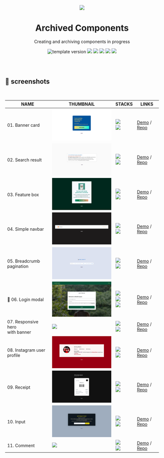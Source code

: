 <br />
<br />

<!-- Header -->

<div align="middle" >
  <img width="120px;" src="https://emojipedia-us.s3.dualstack.us-west-1.amazonaws.com/thumbs/320/apple/271/card-file-box_1f5c3-fe0f.png"/>
</div>

<h1 align="middle">Archived Components</h2>
<p align="middle">Creating and archiving components in progress</p>

<p align="middle">
    <img src="https://img.shields.io/badge/version-1.0.0-F1F0E7?style=flat-square" alt="template version"/>
  <img src="https://img.shields.io/badge/language-HTML-F1652A.svg?style=flat-square"/>
  <img src="https://img.shields.io/badge/language-CSS-2965F1.svg?style=flat-square"/>
  <img src="https://img.shields.io/badge/language-SASS-BF4080"/>
    <img src="https://img.shields.io/badge/language-Javascript-F8E017"/>
  <img src="https://img.shields.io/badge/license-MIT-8B8C8D.svg?style=flat-square"/>

</p>

<!-- <p align="middle"><a href="#">👉 Project link</a></p> -->

<br />
<br />

<!-- Content -->

## 📸 screenshots

<br />

| NAME                                 | THUMBNAIL                                                                                                                                              | STACKS                                                                                                                                                                                                                                                                                                                          | LINKS                                                                                                                                                                                                             |
| ------------------------------------ | ------------------------------------------------------------------------------------------------------------------------------------------------------ | ------------------------------------------------------------------------------------------------------------------------------------------------------------------------------------------------------------------------------------------------------------------------------------------------------------------------------- | ----------------------------------------------------------------------------------------------------------------------------------------------------------------------------------------------------------------- |
| 01. Banner card                      | <img src="./01-banner-card/01-banner-card.png" style='width: 290px; height: auto;'/>                                                                   | <img src="https://img.shields.io/badge/HTML-E34F26?style=flat-square&logo=HTML5&logoColor=white"/> <br /> <img src="https://img.shields.io/badge/CSS-1572B6?style=flat-square&logo=CSS3&logoColor=white"/>                                                                                                                      | <a href="https://chohannah.github.io/archived-components/01-banner-card/">Demo</a> / <a href='https://github.com/chohannah/archived-components/tree/main/01-banner-card'>Repo</a>                                 |
| 02. Search result                    | <img src="./02-search-result/02-search-result.png" style='width: 290px; height: auto;'/>                                                               | <img src="https://img.shields.io/badge/HTML-E34F26?style=flat-square&logo=HTML5&logoColor=white"/><br /> <img src="https://img.shields.io/badge/CSS-1572B6?style=flat-square&logo=CSS3&logoColor=white"/>                                                                                                                       | <a href="https://chohannah.github.io/archived-components/02-search-result/">Demo</a> / <a href='https://github.com/chohannah/archived-components/tree/main/02-search-result/02-search-result'>Repo</a>            |
| 03. Feature box                      | <img src="./03-feature-box/03-feature-box.png" style='width: 290px; height: auto;'/>                                                                   | <img src="https://img.shields.io/badge/HTML-E34F26?style=flat-square&logo=HTML5&logoColor=white"/> <br /><img src="https://img.shields.io/badge/CSS-1572B6?style=flat-square&logo=CSS3&logoColor=white"/>                                                                                                                       | <a href="https://chohannah.github.io/archived-components/03-feature-box/">Demo</a> / <a href='https://github.com/chohannah/archived-components/tree/main/03-feature-box'>Repo</a>                                 |
| 04. Simple navbar                    | <img src="./04-simple-navbar/04-simple-navbar.png" style='width: 290px; height: auto;'/>                                                               | <img src="https://img.shields.io/badge/HTML-E34F26?style=flat-square&logo=HTML5&logoColor=white"/> <br /><img src="https://img.shields.io/badge/CSS-1572B6?style=flat-square&logo=CSS3&logoColor=white"/>                                                                                                                       | <a href="https://chohannah.github.io/archived-components/04-simple-navbar/">Demo</a> / <a href='https://github.com/chohannah/archived-components/tree/main/04-simple-navbar'>Repo</a>                             |
| 05. Breadcrumb pagination            | <img src="./05-breadcrumb-pagination/05-breadcrumb-pagination.png" style='width: 290px; height: auto;'/>                                               | <img src="https://img.shields.io/badge/HTML-E34F26?style=flat-square&logo=HTML5&logoColor=white"/> <br /><img src="https://img.shields.io/badge/CSS-1572B6?style=flat-square&logo=CSS3&logoColor=white"/>                                                                                                                       | <a href="https://chohannah.github.io/archived-components/05-breadcrumb-pagination/">Demo</a> / <a href='https://github.com/chohannah/archived-components/tree/main/05-breadcrumb-pagination'>Repo</a>             |
| 🚧 06. Login modal                   | <img src="./06-login-modal/06-login-modal.png" style='width: 290px; height: auto;'/>                                                                   | <img src="https://img.shields.io/badge/HTML-E34F26?style=flat-square&logo=HTML5&logoColor=white"/> <br /> <img src="https://img.shields.io/badge/CSS-1572B6?style=flat-square&logo=CSS3&logoColor=white"/> <br /> <img src="https://img.shields.io/badge/JavaScript-F7DF1E?style=flat-square&logo=Javascript&logoColor=white"/> | <a href="https://chohannah.github.io/archived-components/06-login-modal/">Demo</a> / <a href='https://github.com/chohannah/archived-components/tree/main/06-login-modal'>Repo</a>                                 |
| 07. Responsive hero <br/>with banner | <img src="./07-responsive-hero-with-banner/07-responsive-hero-with-banner.png" style='width: 290px; height: auto;'/>                                   | <img src="https://img.shields.io/badge/HTML-E34F26?style=flat-square&logo=HTML5&logoColor=white"/> <br /> <img src="https://img.shields.io/badge/CSS-1572B6?style=flat-square&logo=CSS3&logoColor=white"/>                                                                                                                      | <a href="https://chohannah.github.io/archived-components/07-responsive-hero-with-banner/">Demo</a> / <a href='https://github.com/chohannah/archived-components/tree/main/07-responsive-hero-with-banner'>Repo</a> |
| 08. Instagram user profile           | <img src="./08-instagram-user-profile/08-instagram-user-profile.png" style='width: 290px; height: auto;'/>                                             | <img src="https://img.shields.io/badge/HTML-E34F26?style=flat-square&logo=HTML5&logoColor=white"/> <br /> <img src="https://img.shields.io/badge/CSS-1572B6?style=flat-square&logo=CSS3&logoColor=white"/>                                                                                                                      | <a href="https://chohannah.github.io/archived-components/08-instagram-user-profile/">Demo</a> / <a href='https://github.com/chohannah/archived-components/tree/main/08-instagram-user-profile'>Repo</a>           |
| 09. Receipt                          | <img src="./09-receipt/09-receipt.png" style='width: 290px; height: auto;'/>                                                                           | <img src="https://img.shields.io/badge/HTML-E34F26?style=flat-square&logo=HTML5&logoColor=white"/> <br /> <img src="https://img.shields.io/badge/CSS-1572B6?style=flat-square&logo=CSS3&logoColor=white"/>                                                                                                                      | <a href="https://chohannah.github.io/archived-components/09-receipt/">Demo</a> / <a href='https://github.com/chohannah/archived-components/tree/main/09-receipt'>Repo</a>                                         |
| 10. Input                            | <img src="./10-input/10-input.png" style='width: 290px; height: auto;'/>                                                                               | <img src="https://img.shields.io/badge/HTML-E34F26?style=flat-square&logo=HTML5&logoColor=white"/> <br /> <img src="https://img.shields.io/badge/CSS-1572B6?style=flat-square&logo=CSS3&logoColor=white"/>                                                                                                                      | <a href="https://chohannah.github.io/archived-components/10-input/">Demo</a> / <a href='https://github.com/chohannah/archived-components/tree/main/10-input'>Repo</a>                                             |
| 11. Comment                          | <img src="https://user-images.githubusercontent.com/46529118/157687629-e8a1793c-a4aa-4289-96e3-97f99547e09c.png" style='width: 290px; height: auto;'/> | <img src="https://img.shields.io/badge/HTML-E34F26?style=flat-square&logo=HTML5&logoColor=white"/> <br /> <img src="https://img.shields.io/badge/CSS-1572B6?style=flat-square&logo=CSS3&logoColor=white"/>                                                                                                                      | <a href="https://chohannah.github.io/archived-components/11-comment/">Demo</a> / <a href='https://github.com/chohannah/archived-components/tree/main/11-comment'>Repo</a>                                         |
